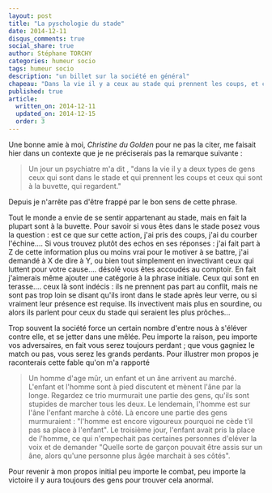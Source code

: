 ```yaml
---
layout: post
title: "La pyschologie du stade"
date: 2014-12-11
disqus_comments: true
social_share: true
author: Stéphane TORCHY
categories: humeur socio
tags: humeur socio
description: "un billet sur la société en général"
chapeau: "Dans la vie il y a ceux au stade qui prennent les coups, et ceux qui restent à la buvette et qui tant qu'a faire invectivent les autres. Oui je sais ça sonne un peu comme une brêve de comptoire, une vérité tellement éculée, qu'il ne faut guère en parler. Bah justement parlons en... Ca permettra peut être de découvrir des variantes intéressantes comme ceux qui boivent des bières en terasse par exemple."
published: true
article:
  written_on: 2014-12-11
  updated_on: 2014-12-15
  order: 3
---
```


Une bonne amie à moi, _Christine du Golden_ pour ne pas la citer, me faisait  hier dans un contexte que je ne préciserais pas la remarque suivante :

> Un jour un psychiatre m'a dit , "dans la vie il y a deux types de gens ceux qui sont dans le stade et qui prennent les coups et ceux qui sont à la buvette, qui regardent."

Depuis je n'arrête pas d'être frappé par le bon sens de cette phrase.

Tout le monde a envie de se sentir appartenant au stade, mais en fait la plupart sont à la buvette. Pour savoir si vous êtes dans le stade posez vous la question : est ce que sur cette action, j'ai pris des coups, j'ai du courber l'échine.... Si vous trouvez plutôt des echos en ses réponses : j'ai fait part à Z de cette information plus ou moins vrai pour le motiver à se battre, j'ai demandé à X de dire à Y, ou bien tout simplement en invectivant ceux qui luttent pour votre cause.... désolé vous êtes accoudés au comptoir. En fait j'aimerais même ajouter une catégorie à la phrase initiale. Ceux qui sont en terasse.... ceux là sont indécis : ils ne prennent pas part au conflit, mais ne sont pas trop loin se disant qu'ils iront dans le stade après leur verre, ou si vraiment leur présence est requise. Ils invectivent mais plus en sourdine, ou alors ils parlent pour ceux du stade qui seraient les plus prôches...

Trop souvent la société force un certain nombre d'entre nous à s'éléver contre elle, et se jetter dans une mêlée. Peu importe la raison, peu importe vos adversaires, en fait vous serez toujours perdant ; que vous gagniez le match ou pas, vous serez les grands perdants. Pour illustrer mon propos je raconterais cette fable qu'on m'a rapporté

> Un homme d'age mûr, un enfant et un âne arrivent au marché. L'enfant et l'homme sont à pied discutent et mènent l'âne par la longe. Regardez ce trio murmurait une partie des gens, qu'ils sont stupides de marcher tous les deux.
Le lendemain, l'homme est sur l'âne l'enfant marche à côté. Là encore une partie des gens murmuraient : "l'homme est encore vigoureux pourquoi ne cède t'il pas sa place à l'enfant".
Le troisième jour, l'enfant avait pris la place de l'homme, ce qui n'empechait pas certaines personnes d'eléver la voix et de demander "Quelle sorte de garçon pouvait être assis sur un âne, alors qu'une personne plus âgée marchait à ses côtés".

Pour revenir à mon propos initial peu importe le combat, peu importe la victoire il y aura toujours des gens pour trouver cela anormal.

